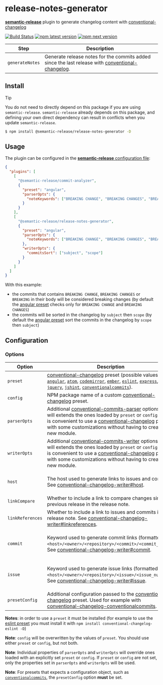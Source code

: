 # **release-notes-generator**

[**semantic-release**](https://github.com/semantic-release/semantic-release) plugin to generate changelog content with [conventional-changelog](https://github.com/conventional-changelog/conventional-changelog)

[![Build Status](https://github.com/semantic-release/release-notes-generator/workflows/Test/badge.svg)](https://github.com/semantic-release/release-notes-generator/actions?query=workflow%3ATest+branch%3Amaster) [![npm latest version](https://img.shields.io/npm/v/@semantic-release/release-notes-generator/latest.svg)](https://www.npmjs.com/package/@semantic-release/release-notes-generator)
[![npm next version](https://img.shields.io/npm/v/@semantic-release/release-notes-generator/next.svg)](https://www.npmjs.com/package/@semantic-release/release-notes-generator)

| Step            | Description                                                                                                                                                          |
| --------------- | -------------------------------------------------------------------------------------------------------------------------------------------------------------------- |
| `generateNotes` | Generate release notes for the commits added since the last release with [conventional-changelog](https://github.com/conventional-changelog/conventional-changelog). |

## Install

> [!TIP]
> You do not need to directly depend on this package if you are using `semantic-release`.
> `semantic-release` already depends on this package, and defining your own direct dependency can result in conflicts when you update `semantic-release`.

```bash
$ npm install @semantic-release/release-notes-generator -D
```

## Usage

The plugin can be configured in the [**semantic-release** configuration file](https://github.com/semantic-release/semantic-release/blob/master/docs/usage/configuration.md#configuration):

```json
{
  "plugins": [
    [
      "@semantic-release/commit-analyzer",
      {
        "preset": "angular",
        "parserOpts": {
          "noteKeywords": ["BREAKING CHANGE", "BREAKING CHANGES", "BREAKING"]
        }
      }
    ],
    [
      "@semantic-release/release-notes-generator",
      {
        "preset": "angular",
        "parserOpts": {
          "noteKeywords": ["BREAKING CHANGE", "BREAKING CHANGES", "BREAKING"]
        },
        "writerOpts": {
          "commitsSort": ["subject", "scope"]
        }
      }
    ]
  ]
}
```

With this example:

- the commits that contains `BREAKING CHANGE`, `BREAKING CHANGES` or `BREAKING` in their body will be considered breaking changes (by default the [angular preset](https://github.com/conventional-changelog/conventional-changelog/blob/master/packages/conventional-changelog-angular/index.js#L14) checks only for `BREAKING CHANGE` and `BREAKING CHANGES`)
- the commits will be sorted in the changelog by `subject` then `scope` (by default the [angular preset](https://github.com/conventional-changelog/conventional-changelog/blob/master/packages/conventional-changelog-angular/index.js#L90) sort the commits in the changelog by `scope` then `subject`)

## Configuration

### Options

| Option           | Description                                                                                                                                                                                                                                                                                                                                                                                                                                                                                                                                                                                                                                                                                                                                                                                                                                                                                                                                                                                                                                                                                                                                                                                                                                                                                                                                                   | Default                                                                                                                                                 |
| ---------------- | ------------------------------------------------------------------------------------------------------------------------------------------------------------------------------------------------------------------------------------------------------------------------------------------------------------------------------------------------------------------------------------------------------------------------------------------------------------------------------------------------------------------------------------------------------------------------------------------------------------------------------------------------------------------------------------------------------------------------------------------------------------------------------------------------------------------------------------------------------------------------------------------------------------------------------------------------------------------------------------------------------------------------------------------------------------------------------------------------------------------------------------------------------------------------------------------------------------------------------------------------------------------------------------------------------------------------------------------------------------- | ------------------------------------------------------------------------------------------------------------------------------------------------------- |
| `preset`         | [conventional-changelog](https://github.com/conventional-changelog/conventional-changelog) preset (possible values: [`angular`](https://github.com/conventional-changelog/conventional-changelog/tree/master/packages/conventional-changelog-angular), [`atom`](https://github.com/conventional-changelog/conventional-changelog/tree/master/packages/conventional-changelog-atom), [`codemirror`](https://github.com/conventional-changelog/conventional-changelog/tree/master/packages/conventional-changelog-codemirror), [`ember`](https://github.com/conventional-changelog/conventional-changelog/tree/master/packages/conventional-changelog-ember), [`eslint`](https://github.com/conventional-changelog/conventional-changelog/tree/master/packages/conventional-changelog-eslint), [`express`](https://github.com/conventional-changelog/conventional-changelog/tree/master/packages/conventional-changelog-express), [`jquery`](https://github.com/conventional-changelog/conventional-changelog/tree/master/packages/conventional-changelog-jquery), [`jshint`](https://github.com/conventional-changelog/conventional-changelog/tree/master/packages/conventional-changelog-jshint), [`conventionalcommits`](https://github.com/conventional-changelog/conventional-changelog/tree/master/packages/conventional-changelog-conventionalcommits)). | [`angular`](https://github.com/conventional-changelog/conventional-changelog/tree/master/packages/conventional-changelog-angular)                       |
| `config`         | NPM package name of a custom [conventional-changelog](https://github.com/conventional-changelog/conventional-changelog) preset.                                                                                                                                                                                                                                                                                                                                                                                                                                                                                                                                                                                                                                                                                                                                                                                                                                                                                                                                                                                                                                                                                                                                                                                                                               | -                                                                                                                                                       |
| `parserOpts`     | Additional [conventional-commits-parser](https://github.com/conventional-changelog/conventional-changelog/tree/master/packages/conventional-commits-parser#parseroptions) options that will extends the ones loaded by `preset` or `config`. This is convenient to use a [conventional-changelog](https://github.com/conventional-changelog/conventional-changelog) preset with some customizations without having to create a new module.                                                                                                                                                                                                                                                                                                                                                                                                                                                                                                                                                                                                                                                                                                                                                                                                                                                                                                                    | -                                                                                                                                                       |
| `writerOpts`     | Additional [conventional-commits-writer](https://github.com/conventional-changelog/conventional-changelog/tree/master/packages/conventional-changelog-writer#options) options that will extends the ones loaded by `preset` or `config`. This is convenient to use a [conventional-changelog](https://github.com/conventional-changelog/conventional-changelog) preset with some customizations without having to create a new module.                                                                                                                                                                                                                                                                                                                                                                                                                                                                                                                                                                                                                                                                                                                                                                                                                                                                                                                        | -                                                                                                                                                       |
| `host`           | The host used to generate links to issues and commits. See [conventional-changelog-writer#host](https://github.com/conventional-changelog/conventional-changelog/tree/master/packages/conventional-changelog-writer#host).                                                                                                                                                                                                                                                                                                                                                                                                                                                                                                                                                                                                                                                                                                                                                                                                                                                                                                                                                                                                                                                                                                                                    | The host from the [`repositoryurl` option](https://github.com/semantic-release/semantic-release/blob/master/docs/usage/configuration.md#repositoryurl). |
| `linkCompare`    | Whether to include a link to compare changes since previous release in the release note.                                                                                                                                                                                                                                                                                                                                                                                                                                                                                                                                                                                                                                                                                                                                                                                                                                                                                                                                                                                                                                                                                                                                                                                                                                                                      | `true`                                                                                                                                                  |
| `linkReferences` | Whether to include a link to issues and commits in the release note. See [conventional-changelog-writer#linkreferences](https://github.com/conventional-changelog/conventional-changelog/tree/master/packages/conventional-changelog-writer#linkreferences).                                                                                                                                                                                                                                                                                                                                                                                                                                                                                                                                                                                                                                                                                                                                                                                                                                                                                                                                                                                                                                                                                                  | `true`                                                                                                                                                  |
| `commit`         | Keyword used to generate commit links (formatted as `<host>/<owner>/<repository>/<commit>/<commit_sha>`). See [conventional-changelog-writer#commit](https://github.com/conventional-changelog/conventional-changelog/tree/master/packages/conventional-changelog-writer#commit).                                                                                                                                                                                                                                                                                                                                                                                                                                                                                                                                                                                                                                                                                                                                                                                                                                                                                                                                                                                                                                                                             | `commits` for Bitbucket repositories, `commit` otherwise                                                                                                |
| `issue`          | Keyword used to generate issue links (formatted as `<host>/<owner>/<repository>/<issue>/<issue_number>`). See [conventional-changelog-writer#issue](https://github.com/conventional-changelog/conventional-changelog/tree/master/packages/conventional-changelog-writer#issue).                                                                                                                                                                                                                                                                                                                                                                                                                                                                                                                                                                                                                                                                                                                                                                                                                                                                                                                                                                                                                                                                               | `issue` for Bitbucket repositories, `issues` otherwise                                                                                                  |
| `presetConfig`   | Additional configuration passed to the [conventional-changelog](https://github.com/conventional-changelog/conventional-changelog) preset. Used for example with [conventional-changelog-conventionalcommits](https://github.com/conventional-changelog/conventional-changelog/tree/master/packages/conventional-changelog-conventionalcommits#specific-options).                                                                                                                                                                                                                                                                                                                                                                                                                                                                                                                                                                                                                                                                                                                                                                                                                                                                                                                                                                                              | -                                                                                                                                                       |

**Notes**: in order to use a `preset` it must be installed (for example to use the [eslint preset](https://github.com/conventional-changelog/conventional-changelog/tree/master/packages/conventional-changelog-eslint) you must install it with `npm install conventional-changelog-eslint -D`)

**Note**: `config` will be overwritten by the values of `preset`. You should use either `preset` or `config`, but not both.

**Note**: Individual properties of `parserOpts` and `writerOpts` will override ones loaded with an explicitly set `preset` or `config`. If `preset` or `config` are not set, only the properties set in `parserOpts` and `writerOpts` will be used.

**Note**: For presets that expects a configuration object, such as [`conventionalcommits`](https://github.com/conventional-changelog/conventional-changelog/tree/master/packages/conventional-changelog-conventionalcommits), the `presetConfig` option **must** be set.

